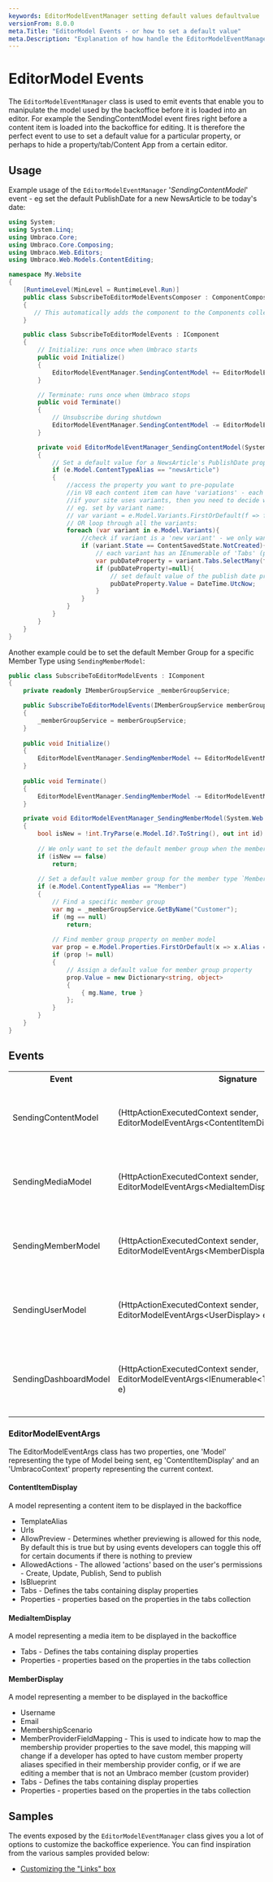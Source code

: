 ```yaml
---
keywords: EditorModelEventManager setting default values defaultvalue
versionFrom: 8.0.0
meta.Title: "EditorModel Events - or how to set a default value"
meta.Description: "Explanation of how handle the EditorModelEventManager SendingContent event to set an initial default value for a propery when the editor creates a new content item in the backoffice"
---
```


# EditorModel Events

The `EditorModelEventManager` class is used to emit events that enable you to manipulate the model used by the backoffice before it is loaded into an editor. For example the SendingContentModel event fires right before a content item is loaded into the backoffice for editing. It is therefore the perfect event to use to set a default value for a particular property, or perhaps to hide a property/tab/Content App from a certain editor.

## Usage

Example usage of the `EditorModelEventManager` '*SendingContentModel*' event - eg set the default PublishDate for a new NewsArticle to be today's date:

```csharp
using System;
using System.Linq;
using Umbraco.Core;
using Umbraco.Core.Composing;
using Umbraco.Web.Editors;
using Umbraco.Web.Models.ContentEditing;

namespace My.Website
{
    [RuntimeLevel(MinLevel = RuntimeLevel.Run)]
    public class SubscribeToEditorModelEventsComposer : ComponentComposer<SubscribeToEditorModelEvents>
    {
       // This automatically adds the component to the Components collection of the Umbraco composition
    }

    public class SubscribeToEditorModelEvents : IComponent
    {
        // Initialize: runs once when Umbraco starts
        public void Initialize()
        {
            EditorModelEventManager.SendingContentModel += EditorModelEventManager_SendingContentModel;
        }

        // Terminate: runs once when Umbraco stops
        public void Terminate()
        {
            // Unsubscribe during shutdown
            EditorModelEventManager.SendingContentModel -= EditorModelEventManager_SendingContentModel;
        }

        private void EditorModelEventManager_SendingContentModel(System.Web.Http.Filters.HttpActionExecutedContext sender, EditorModelEventArgs<Umbraco.Web.Models.ContentEditing.ContentItemDisplay> e)
        {
            // Set a default value for a NewsArticle's PublishDate property, the editor can override this, but we will suggest it should be today's date
            if (e.Model.ContentTypeAlias == "newsArticle")
            {
                //access the property you want to pre-populate
                //in V8 each content item can have 'variations' - each variation is represented by the `ContentVariantDisplay` class.
                //if your site uses variants, then you need to decide whether to set the default value for all variants or a specific variant
                // eg. set by variant name:
                // var variant = e.Model.Variants.FirstOrDefault(f => f.Name == "specificVariantName");
                // OR loop through all the variants:
                foreach (var variant in e.Model.Variants){
                    //check if variant is a 'new variant' - we only want to set the default value when the content item is first created
                    if (variant.State == ContentSavedState.NotCreated){
                        // each variant has an IEnumerable of 'Tabs' (property groupings) and each of these contain an IEnumerable of `ContentPropertyDisplay` properties
                        var pubDateProperty = variant.Tabs.SelectMany(f => f.Properties).FirstOrDefault(f => f.Alias.InvariantEquals("publishDate"));
                        if (pubDateProperty!=null){
                            // set default value of the publish date property if it exists
                            pubDateProperty.Value = DateTime.UtcNow;
                        }
                    }
                }
            }
        }
    }
}
```

Another example could be to set the default Member Group for a specific Member Type using `SendingMemberModel`:

```csharp
public class SubscribeToEditorModelEvents : IComponent
{
    private readonly IMemberGroupService _memberGroupService;

    public SubscribeToEditorModelEvents(IMemberGroupService memberGroupService)
    {
        _memberGroupService = memberGroupService;
    }
    
    public void Initialize()
    {
        EditorModelEventManager.SendingMemberModel += EditorModelEventManager_SendingMemberModel;
    }
    
    public void Terminate()
    {
        EditorModelEventManager.SendingMemberModel -= EditorModelEventManager_SendingMemberModel;
    }

    private void EditorModelEventManager_SendingMemberModel(System.Web.Http.Filters.HttpActionExecutedContext sender, EditorModelEventArgs<Umbraco.Web.Models.ContentEditing.MemberDisplay> e)
    {
        bool isNew = !int.TryParse(e.Model.Id?.ToString(), out int id) || id == 0;
        
        // We only want to set the default member group when the member is initially created, eg doesn't have an Id yet
        if (isNew == false)
            return;
               
        // Set a default value member group for the member type `Member`
        if (e.Model.ContentTypeAlias == "Member")
        {
            // Find a specific member group
            var mg = _memberGroupService.GetByName("Customer");
            if (mg == null)
                return;
            
            // Find member group property on member model
            var prop = e.Model.Properties.FirstOrDefault(x => x.Alias == $"{Umbraco.Core.Constants.PropertyEditors.InternalGenericPropertiesPrefix}membergroup");
            if (prop != null)
            {
                // Assign a default value for member group property
                prop.Value = new Dictionary<string, object>
                {
                    { mg.Name, true }
                };
            }
        }
    }
}
```


## Events

<table>
    <tr>
        <th>Event</th>
        <th>Signature</th>
        <th>Description</th>
    </tr>
    <tr>
        <td>SendingContentModel</td>
        <td>(HttpActionExecutedContext sender,  EditorModelEventArgs&ltContentItemDisplay&gt; e)</td>
        <td>
        Raised right before the editor model is sent for editing in the content section <br />
        NOTE: 'e' contains a model property of *Umbraco.Web.Models.ContentEditing.ContentItemDisplay* type which in turn contains the tabs and properties of the elements about to be loaded for editing
        </td>
    </tr>
    <tr>
        <td>SendingMediaModel</td>
        <td>(HttpActionExecutedContext sender,  EditorModelEventArgs&ltMediaItemDisplay&gt; e)</td>
        <td>
        Raised right before the editor model is sent for editing in the media section <br />
        NOTE: 'e' contains a model property of *Umbraco.Web.Models.ContentEditing.MediaItemDisplay* type which in turn contains the tabs and properties of the elements about to be loaded for editing
        </td>
    </tr>
    <tr>
        <td>SendingMemberModel</td>
        <td>(HttpActionExecutedContext sender,  EditorModelEventArgs&ltMemberDisplay&gt; e)</td>
        <td>
        Raised right before the editor model is sent for editing in the member section.<br />
        NOTE: 'e' contains a model property of *Umbraco.Web.Models.ContentEditing.MemberDisplay* type which in turn contains the tabs and properties of the elements about to be loaded for editing
        </td>
    </tr>
    <tr>
        <td>SendingUserModel</td>
        <td>(HttpActionExecutedContext sender,  EditorModelEventArgs&ltUserDisplay&gt; e)</td>
        <td>
        Raised right before the editor model is sent for editing in the user section.<br />
        NOTE: 'e' contains a model property of *Umbraco.Web.Models.ContentEditing.UserDisplay* type which in turn contains the tabs and properties of the elements about to be loaded for editing
        </td>
            </tr>
        <tr>
            <td>SendingDashboardModel</td>
        <td>(HttpActionExecutedContext sender, EditorModelEventArgs&ltIEnumerable&ltTab&ltIDashboardSlim&gt;&gt;&gt; e)</td>
        <td>
        Raised right before the a dashboard is retrieved in a section.<br />
        NOTE: 'e' contains a model property that is an IEnumerable of *Umbraco.Web.Models.ContentEditing.Tab<Umbraco.Core.Dashboards.DashboardSlim>* each Tab object gives you access to Label, Alias, Properties and whether it IsActive, and the DashboardSlim gives you access to the alias and path to the angularJS view for the dashboard.
        </td>
    </tr>
    </table>

### EditorModelEventArgs

The EditorModelEventArgs class has two properties, one 'Model' representing the type of Model being sent, eg 'ContentItemDisplay' and an 'UmbracoContext' property representing the current context.

#### ContentItemDisplay

A model representing a content item to be displayed in the backoffice

* TemplateAlias
* Urls
* AllowPreview - Determines whether previewing is allowed for this node, By default this is true but by using events developers can toggle this off for certain documents if there is nothing to preview
* AllowedActions - The allowed 'actions' based on the user's permissions - Create, Update, Publish, Send to publish
* IsBlueprint
* Tabs - Defines the tabs containing display properties
* Properties - properties based on the properties in the tabs collection

#### MediaItemDisplay

A model representing a media item to be displayed in the backoffice

* Tabs - Defines the tabs containing display properties
* Properties - properties based on the properties in the tabs collection

#### MemberDisplay

A model representing a member to be displayed in the backoffice

* Username
* Email
* MembershipScenario
* MemberProviderFieldMapping - This is used to indicate how to map the membership provider properties to the save model, this mapping will change if a developer has opted to have custom member property aliases specified in their membership provider config, or if we are editing a member that is not an Umbraco member (custom provider)
* Tabs - Defines the tabs containing display properties
* Properties - properties based on the properties in the tabs collection

## Samples

The events exposed by the `EditorModelEventManager` class gives you a lot of options to customize the backoffice experience. You can find inspiration from the various samples provided below:

* [Customizing the "Links" box](Customizing-the-links-box)
